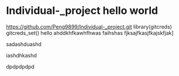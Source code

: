 # Individual-_project hello world 
https://github.com/Peng9899/Individual-_project.git
library(gitcreds)
gitcreds_set()
hello ahddkhfkawhfhwas
faihshas
fjksajfkasjfkajskfjak]


sadashduashd


iashdhkashd

dpdpdpdpd